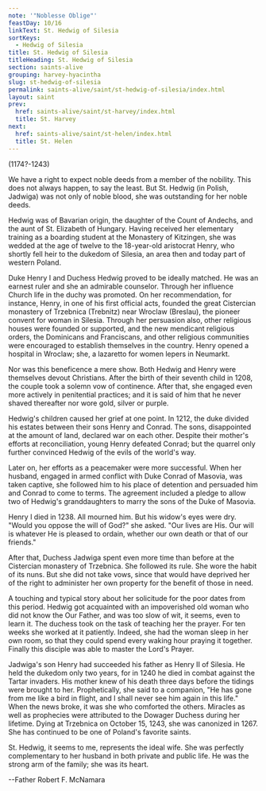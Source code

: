 ```yaml
---
note: '"Noblesse Oblige"'
feastDay: 10/16
linkText: St. Hedwig of Silesia
sortKeys:
  - Hedwig of Silesia
title: St. Hedwig of Silesia
titleHeading: St. Hedwig of Silesia
section: saints-alive
grouping: harvey-hyacintha
slug: st-hedwig-of-silesia
permalink: saints-alive/saint/st-hedwig-of-silesia/index.html
layout: saint
prev:
  href: saints-alive/saint/st-harvey/index.html
  title: St. Harvey
next:
  href: saints-alive/saint/st-helen/index.html
  title: St. Helen
---
```

(1174?-1243)

We have a right to expect noble deeds from a member of the nobility. This does not always happen, to say the least. But St. Hedwig (in Polish, Jadwiga) was not only of noble blood, she was outstanding for her noble deeds.

Hedwig was of Bavarian origin, the daughter of the Count of Andechs, and the aunt of St. Elizabeth of Hungary. Having received her elementary training as a boarding student at the Monastery of Kitzingen, she was wedded at the age of twelve to the 18-year-old aristocrat Henry, who shortly fell heir to the dukedom of Silesia, an area then and today part of western Poland.

Duke Henry I and Duchess Hedwig proved to be ideally matched. He was an earnest ruler and she an admirable counselor. Through her influence Church life in the duchy was promoted. On her recommendation, for instance, Henry, in one of his first official acts, founded the great Cistercian monastery of Trzebnica (Trebnitz) near Wroclaw (Breslau), the pioneer convent for woman in Silesia. Through her persuasion also, other religious houses were founded or supported, and the new mendicant religious orders, the Dominicans and Franciscans, and other religious communities were encouraged to establish themselves in the country. Henry opened a hospital in Wroclaw; she, a lazaretto for women lepers in Neumarkt.

Nor was this beneficence a mere show. Both Hedwig and Henry were themselves devout Christians. After the birth of their seventh child in 1208, the couple took a solemn vow of continence. After that, she engaged even more actively in penitential practices; and it is said of him that he never shaved thereafter nor wore gold, silver or purple.

Hedwig's children caused her grief at one point. In 1212, the duke divided his estates between their sons Henry and Conrad. The sons, disappointed at the amount of land, declared war on each other. Despite their mother's efforts at reconciliation, young Henry defeated Conrad; but the quarrel only further convinced Hedwig of the evils of the world's way.

Later on, her efforts as a peacemaker were more successful. When her husband, engaged in armed conflict with Duke Conrad of Masovia, was taken captive, she followed him to his place of detention and persuaded him and Conrad to come to terms. The agreement included a pledge to allow two of Hedwig's granddaughters to marry the sons of the Duke of Masovia.

Henry I died in 1238. All mourned him. But his widow's eyes were dry. "Would you oppose the will of God?" she asked. "Our lives are His. Our will is whatever He is pleased to ordain, whether our own death or that of our friends."

After that, Duchess Jadwiga spent even more time than before at the Cistercian monastery of Trzebnica. She followed its rule. She wore the habit of its nuns. But she did not take vows, since that would have deprived her of the right to administer her own property for the benefit of those in need.

A touching and typical story about her solicitude for the poor dates from this period. Hedwig got acquainted with an impoverished old woman who did not know the Our Father, and was too slow of wit, it seems, even to learn it. The duchess took on the task of teaching her the prayer. For ten weeks she worked at it patiently. Indeed, she had the woman sleep in her own room, so that they could spend every waking hour praying it together. Finally this disciple was able to master the Lord's Prayer.

Jadwiga's son Henry had succeeded his father as Henry II of Silesia. He held the dukedom only two years, for in 1240 he died in combat against the Tartar invaders. His mother knew of his death three days before the tidings were brought to her. Prophetically, she said to a companion, "He has gone from me like a bird in flight, and I shall never see him again in this life." When the news broke, it was she who comforted the others. Miracles as well as prophecies were attributed to the Dowager Duchess during her lifetime. Dying at Trzebnica on October 15, 1243, she was canonized in 1267. She has continued to be one of Poland's favorite saints.

St. Hedwig, it seems to me, represents the ideal wife. She was perfectly complementary to her husband in both private and public life. He was the strong arm of the family; she was its heart.

\--Father Robert F. McNamara